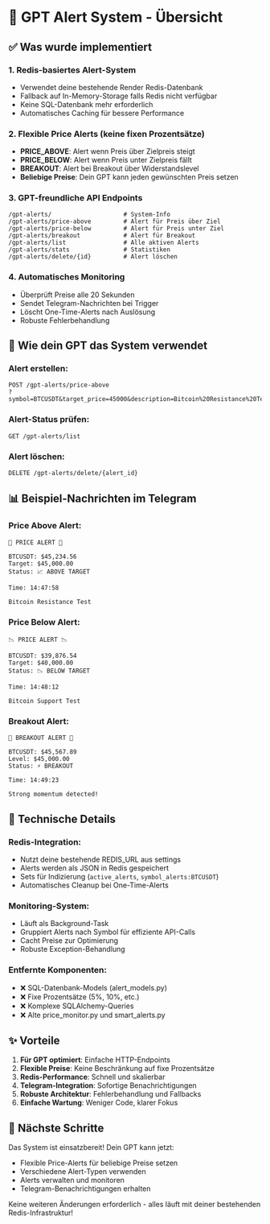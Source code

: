 # 🚀 GPT Alert System - Übersicht

## ✅ Was wurde implementiert

### 1. **Redis-basiertes Alert-System**
- Verwendet deine bestehende Render Redis-Datenbank
- Fallback auf In-Memory-Storage falls Redis nicht verfügbar
- Keine SQL-Datenbank mehr erforderlich
- Automatisches Caching für bessere Performance

### 2. **Flexible Price Alerts (keine fixen Prozentsätze)**
- **PRICE_ABOVE**: Alert wenn Preis über Zielpreis steigt
- **PRICE_BELOW**: Alert wenn Preis unter Zielpreis fällt  
- **BREAKOUT**: Alert bei Breakout über Widerstandslevel
- **Beliebige Preise**: Dein GPT kann jeden gewünschten Preis setzen

### 3. **GPT-freundliche API Endpoints**
```
/gpt-alerts/                    # System-Info
/gpt-alerts/price-above         # Alert für Preis über Ziel
/gpt-alerts/price-below         # Alert für Preis unter Ziel
/gpt-alerts/breakout            # Alert für Breakout
/gpt-alerts/list                # Alle aktiven Alerts
/gpt-alerts/stats               # Statistiken
/gpt-alerts/delete/{id}         # Alert löschen
```

### 4. **Automatisches Monitoring**
- Überprüft Preise alle 20 Sekunden
- Sendet Telegram-Nachrichten bei Trigger
- Löscht One-Time-Alerts nach Auslösung
- Robuste Fehlerbehandlung

## 🎯 Wie dein GPT das System verwendet

### Alert erstellen:
```http
POST /gpt-alerts/price-above
?symbol=BTCUSDT&target_price=45000&description=Bitcoin%20Resistance%20Test
```

### Alert-Status prüfen:
```http
GET /gpt-alerts/list
```

### Alert löschen:
```http
DELETE /gpt-alerts/delete/{alert_id}
```

## 📊 Beispiel-Nachrichten im Telegram

### Price Above Alert:
```
🚀 PRICE ALERT 🚀

BTCUSDT: $45,234.56
Target: $45,000.00
Status: 📈 ABOVE TARGET

Time: 14:47:58

Bitcoin Resistance Test
```

### Price Below Alert:
```
📉 PRICE ALERT 📉

BTCUSDT: $39,876.54
Target: $40,000.00
Status: 📉 BELOW TARGET

Time: 14:48:12

Bitcoin Support Test
```

### Breakout Alert:
```
🚀 BREAKOUT ALERT 🚀

BTCUSDT: $45,567.89
Level: $45,000.00
Status: ⚡ BREAKOUT

Time: 14:49:23

Strong momentum detected!
```

## 🔧 Technische Details

### Redis-Integration:
- Nutzt deine bestehende REDIS_URL aus settings
- Alerts werden als JSON in Redis gespeichert
- Sets für Indizierung (`active_alerts`, `symbol_alerts:BTCUSDT`)
- Automatisches Cleanup bei One-Time-Alerts

### Monitoring-System:
- Läuft als Background-Task
- Gruppiert Alerts nach Symbol für effiziente API-Calls
- Cacht Preise zur Optimierung
- Robuste Exception-Behandlung

### Entfernte Komponenten:
- ❌ SQL-Datenbank-Models (alert_models.py)
- ❌ Fixe Prozentsätze (5%, 10%, etc.)
- ❌ Komplexe SQLAlchemy-Queries
- ❌ Alte price_monitor.py und smart_alerts.py

## ✨ Vorteile

1. **Für GPT optimiert**: Einfache HTTP-Endpoints
2. **Flexible Preise**: Keine Beschränkung auf fixe Prozentsätze
3. **Redis-Performance**: Schnell und skalierbar
4. **Telegram-Integration**: Sofortige Benachrichtigungen
5. **Robuste Architektur**: Fehlerbehandlung und Fallbacks
6. **Einfache Wartung**: Weniger Code, klarer Fokus

## 🚀 Nächste Schritte

Das System ist einsatzbereit! Dein GPT kann jetzt:
- Flexible Price-Alerts für beliebige Preise setzen
- Verschiedene Alert-Typen verwenden
- Alerts verwalten und monitoren
- Telegram-Benachrichtigungen erhalten

Keine weiteren Änderungen erforderlich - alles läuft mit deiner bestehenden Redis-Infrastruktur!
